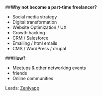 ##**Why not become a part-time freelancer?**

- Social media strategy
- Digital transformation
- Website Optimization / UX
- Growth hacking
- CRM / Salesforce
- Emailing / html emails
- CMS / WordPress / drupal

###**How?**
- Meetups & other networking events
- friends
- Online communities

Leads:
[Zenlyapp](https://zen.ly/)
